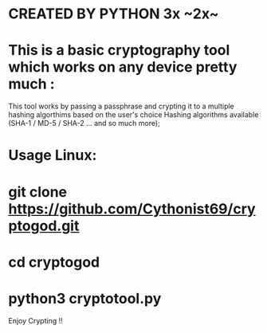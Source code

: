 # CREATED BY PYTHON 3x ~2x~
# This is a basic cryptography tool which works on any device pretty much :
This tool works by passing a passphrase and crypting it to a multiple hashing algorthims based on the user's choice Hashing algorithms available (SHA-1 / MD-5 / SHA-2 ... and so much more);
# Usage Linux:
  # git clone https://github.com/Cythonist69/cryptogod.git 
  # cd cryptogod 
  # python3 cryptotool.py 

Enjoy Crypting !! 


